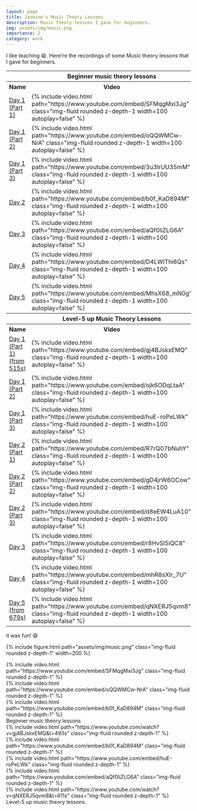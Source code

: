 ```yaml
---
layout: page
title: Jasmine's Music Theory Lessons
description: Music theory lessons I gave for beginners.
img: assets/img/music.png
importance: 2
category: work
---
```


I like teaching :smile:. Here're the recordings of some Music theory lessons that I gave for beginners.

<div class="Music Theory Lessons Beginner">
    <table>
    <tr>
        <th> </th>
        <th> <b> Beginner music theory lessons </b> </th>
    </tr>
    <tr>
        <th> Name </th>
        <th> Video </th>
    </tr>
    <tr>
      <td class="name"><a href="https://www.youtube.com/embed/SFMqgMxi3Jg"> Day 1 (Part 1) </a></td>
      <td><div class="col-sm mt-0 mb-0 mt-md-0">{% include video.html path="https://www.youtube.com/embed/SFMqgMxi3Jg" class="img-fluid rounded z-depth-1 width=100 autoplay=false" %}</div></td>
    </tr>
    <tr>
      <td class="name"><a href="https://www.youtube.com/embed/oQQWMCw-NrA"> Day 1 (Part 2) </a></td>
      <td><div class="col-sm mt-0 mb-0 mt-md-0">{% include video.html path="https://www.youtube.com/embed/oQQWMCw-NrA" class="img-fluid rounded z-depth-1 width=100 autoplay=false" %} </div></td>
    </tr>
    <tr>
      <td class="name"><a href="https://www.youtube.com/watch?v=3u3IrUU35mM"> Day 1 (Part 3) </a></td>
      <td><div class="col-sm mt-0 mb-0 mt-md-0">{% include video.html path="https://www.youtube.com/embed/3u3IrUU35mM" class="img-fluid rounded z-depth-1 width=100 autoplay=false" %} </div></td>
    </tr>
    <tr>
      <td class="name"><a href="https://www.youtube.com/watch?v=b0f_KaD894M"> Day 2 </a></td>
      <td><div class="col-sm mt-0 mb-0 mt-md-0">{% include video.html path="https://www.youtube.com/embed/b0f_KaD894M" class="img-fluid rounded z-depth-1 width=100 autoplay=false" %} </div></td>
    <tr>
      <td class="name"><a href="https://www.youtube.com/embed/aQf0liZLG6A"> Day 3 </a></td>
      <td><div class="col-sm mt-0 mb-0 mt-md-0">{% include video.html path="https://www.youtube.com/embed/aQf0liZLG6A" class="img-fluid rounded z-depth-1 width=100 autoplay=false" %} </div></td>
    </tr>
    <tr>
      <td class="name"><a href="https://www.youtube.com/embed/D4LWIThi6Qs"> Day 4 </a></td>
      <td><div class="col-sm mt-0 mb-0 mt-md-0">{% include video.html path="https://www.youtube.com/embed/D4LWIThi6Qs" class="img-fluid rounded z-depth-1 width=100 autoplay=false" %} </div></td>
    </tr>
    <tr>
      <td class="name"><a href="https://www.youtube.com/embed/MhsX68_mN0g"> Day 5 </a></td>
      <td><div class="col-sm mt-0 mb-0 mt-md-0">{% include video.html path="https://www.youtube.com/embed/MhsX68_mN0g" class="img-fluid rounded z-depth-1 width=100 autoplay=false" %} </div></td>
    </tr>
    <tr>
        <th> </th>
        <th> <b> Level-5 up Music Theory Lessons </b> </th>
    </tr>
    <tr>
        <th> Name </th>
        <th> Video </th>
    </tr>
    <tr>
      <td class="name"><a href="https://www.youtube.com/watch?v=gj4BJskxEMQ&t=515s"> Day 1 (Part 1) (from 515s) </a></td>
      <td><div class="col-sm mt-0 mb-0 mt-md-0">{% include video.html path="https://www.youtube.com/embed/gj4BJskxEMQ" class="img-fluid rounded z-depth-1 width=100 autoplay=false" %}</div></td>
    </tr>
    <tr>
      <td class="name"><a href="https://www.youtube.com/embed/ojk6ODqLtaA"> Day 1 (Part 2) </a></td>
      <td><div class="col-sm mt-0 mb-0 mt-md-0">{% include video.html path="https://www.youtube.com/embed/ojk6ODqLtaA" class="img-fluid rounded z-depth-1 width=100 autoplay=false" %}</div></td>
    </tr>
    <tr>
      <td class="name"><a href="https://www.youtube.com/embed/huE-roPeLWk"> Day 1 (Part 3) </a></td>
      <td><div class="col-sm mt-0 mb-0 mt-md-0">{% include video.html path="https://www.youtube.com/embed/huE-roPeLWk" class="img-fluid rounded z-depth-1 width=100 autoplay=false" %}</div></td>
    </tr>
    <tr>
      <td class="name"><a href="https://www.youtube.com/embed/R7rQ07bNuhY"> Day 2 (Part 1) </a></td>
      <td><div class="col-sm mt-0 mb-0 mt-md-0">{% include video.html path="https://www.youtube.com/embed/R7rQ07bNuhY" class="img-fluid rounded z-depth-1 width=100 autoplay=false" %}</div></td>
    </tr>
    <tr>
      <td class="name"><a href="https://www.youtube.com/embed/gD4jrW6OCow"> Day 2 (Part 2) </a></td>
      <td><div class="col-sm mt-0 mb-0 mt-md-0">{% include video.html path="https://www.youtube.com/embed/gD4jrW6OCow" class="img-fluid rounded z-depth-1 width=100 autoplay=false" %}</div></td>
    </tr>
    <tr>
      <td class="name"><a href="https://www.youtube.com/embed/d8eEW4LuA10"> Day 2 (Part 3) </a></td>
      <td><div class="col-sm mt-0 mb-0 mt-md-0">{% include video.html path="https://www.youtube.com/embed/d8eEW4LuA10" class="img-fluid rounded z-depth-1 width=100 autoplay=false" %}</div></td>
    </tr>
    <tr>
      <td class="name"><a href="https://www.youtube.com/embed/r8HvSl5iQC8"> Day 3 </a></td>
      <td><div class="col-sm mt-0 mb-0 mt-md-0">{% include video.html path="https://www.youtube.com/embed/r8HvSl5iQC8" class="img-fluid rounded z-depth-1 width=100 autoplay=false" %}</div></td>
    </tr>
    <tr>
      <td class="name"><a href="https://www.youtube.com/embed/mhR8sXIr_7U"> Day 4 </a></td>
      <td><div class="col-sm mt-0 mb-0 mt-md-0">{% include video.html path="https://www.youtube.com/embed/mhR8sXIr_7U" class="img-fluid rounded z-depth-1 width=100 autoplay=false" %}</div></td>
    </tr>
    <tr>
      <td class="name"><a href="https://www.youtube.com/watch?v=qNXERJ5qvm8&t=679s"> Day 5 (from 679s) </a></td>
      <td><div class="col-sm mt-0 mb-0 mt-md-0">{% include video.html path="https://www.youtube.com/embed/qNXERJ5qvm8" class="img-fluid rounded z-depth-1 width=100 autoplay=false" %}</div></td>
    </tr>
    </table>
</div>

<div class="clearfix"> </div>

it was fun! :smile:

{% include figure.html path="assets/img/music.png" class="img-fluid rounded z-depth-1" width=200 %}

<div class="row mt-3">
    <div class="col-sm mt-3 mt-md-0">
        {% include video.html path="https://www.youtube.com/embed/SFMqgMxi3Jg" class="img-fluid rounded z-depth-1" %}
    </div>
    <div class="col-sm mt-3 mt-md-0">
        {% include video.html path="https://www.youtube.com/embed/oQQWMCw-NrA" class="img-fluid rounded z-depth-1" %}
    </div>
    <div class="col-sm mt-3 mt-md-0">
        {% include video.html path="https://www.youtube.com/embed/b0f_KaD894M" class="img-fluid rounded z-depth-1" %}
    </div>
</div>
<div class="caption">
    Beginner music theory lessons
</div>


<div class="row mt-3">
    <div class="col-sm mt-3 mt-md-0">
        {% include video.html path="https://www.youtube.com/watch?v=gj4BJskxEMQ&t=493s" class="img-fluid rounded z-depth-1" %}
    </div>
    <div class="col-sm mt-3 mt-md-0">
        {% include video.html path="https://www.youtube.com/embed/b0f_KaD894M" class="img-fluid rounded z-depth-1" %}
    </div>
    <div class="col-sm mt-3 mt-md-0">
        {% include video.html path="https://www.youtube.com/embed/huE-roPeLWk" class="img-fluid rounded z-depth-1" %}
    </div>
    <div class="col-sm mt-3 mt-md-0">
        {% include video.html path="https://www.youtube.com/embed/aQf0liZLG6A" class="img-fluid rounded z-depth-1" %}
    </div>
    <div class="col-sm mt-3 mt-md-0">
        {% include video.html path="https://www.youtube.com/watch?v=qNXERJ5qvm8&t=611s" class="img-fluid rounded z-depth-1" %}
    </div>
</div>
<div class="caption">
    Level-5 up music theory lessons.
</div>
